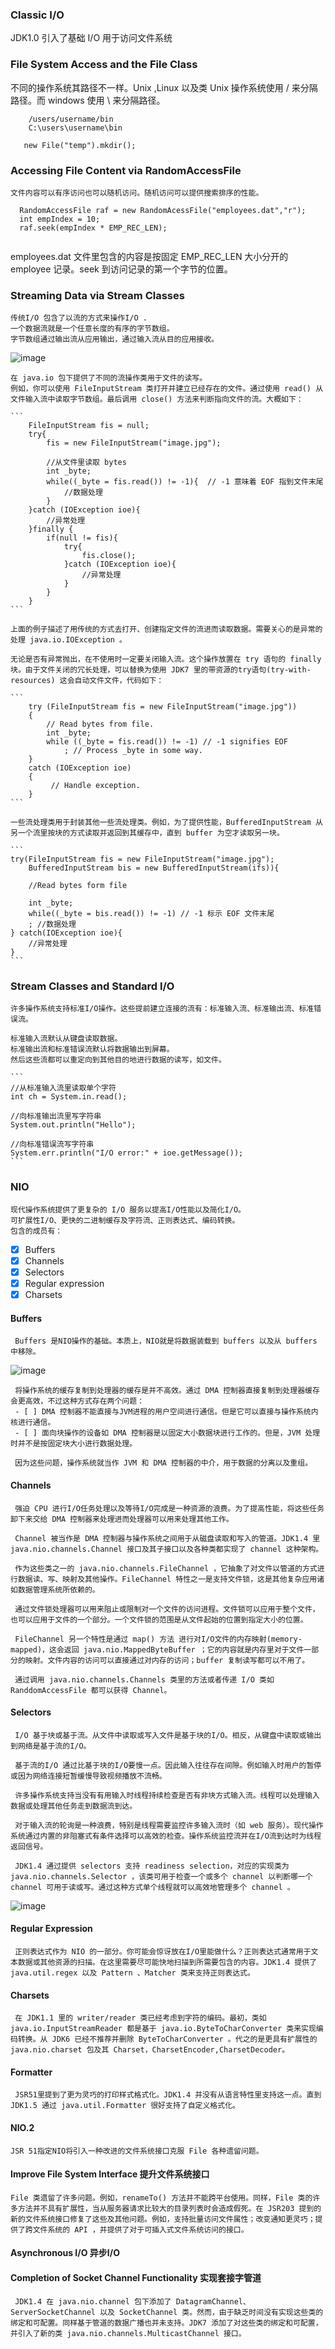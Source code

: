 ### Classic I/O
  JDK1.0 引入了基础 I/O 用于访问文件系统
  
### File System Access and the File Class
  不同的操作系统其路径不一样。Unix ,Linux 以及类 Unix 操作系统使用 / 来分隔路径。而 windows 使用 \ 来分隔路径。
  ```
      /users/username/bin
      C:\users\username\bin
  ```
  
  ```
     new File("temp").mkdir();
  ```
  
### Accessing File Content via RandomAccessFile 
    文件内容可以有序访问也可以随机访问。随机访问可以提供搜索排序的性能。  
    
```
  RandomAccessFile raf = new RandomAcessFile("employees.dat","r");
  int empIndex = 10;
  raf.seek(empIndex * EMP_REC_LEN);
              
```   
  employees.dat 文件里包含的内容是按固定 EMP_REC_LEN 大小分开的 employee 记录。seek 到访问记录的第一个字节的位置。
    
### Streaming Data via Stream Classes
    传统I/O 包含了以流的方式来操作I/O .
    一个数据流就是一个任意长度的有序的字节数组。
    字节数组通过输出流从应用输出，通过输入流从目的应用接收。  
    
![image](E:\learn\java\io\1.png)

    在 java.io 包下提供了不同的流操作类用于文件的读写。
    例如，你可以使用 FileInputStream 类打开并建立已经存在的文件。通过使用 read() 从文件输入流中读取字节数组。最后调用 close() 方法来判断指向文件的流。大概如下：
    
    ```
        FileInputStream fis = null;
        try{
            fis = new FileInputStream("image.jpg");
            
            //从文件里读取 bytes
            int _byte;
            while((_byte = fis.read()) != -1){  // -1 意味着 EOF 指到文件末尾
                //数据处理
            }
        }catch (IOException ioe){
            //异常处理
        }finally {
            if(null != fis){
                try{
                    fis.close();
                }catch (IOException ioe){
                    //异常处理
                }
            }
        }    
    ```
    
    上面的例子描述了用传统的方式去打开、创建指定文件的流进而读取数据。需要关心的是异常的处理 java.io.IOException 。
    
    无论是否有异常抛出，在不使用时一定要关闭输入流。这个操作放置在 try 语句的 finally 块。由于文件关闭的冗长处理，可以替换为使用 JDK7 里的带资源的try语句(try-with-resources) 这会自动文件文件，代码如下：
    
    ```
        try (FileInputStream fis = new FileInputStream("image.jpg"))
        {
            // Read bytes from file.
            int _byte;
            while ((_byte = fis.read()) != -1) // -1 signifies EOF
                ; // Process _byte in some way.
        }
        catch (IOException ioe)
        {
             // Handle exception.
        }
    ```
    
    一些流处理类用于封装其他一些流处理类。例如，为了提供性能，BufferedInputStream 从另一个流里按块的方式读取并返回到其缓存中，直到 buffer 为空才读取另一块。
    
    ```
    try(FileInputStream fis = new FileInputStream("image.jpg");
        BufferedInputStream bis = new BufferedInputStream(ifs)){
        
        //Read bytes form file
        
        int _byte;
        while((_byte = bis.read()) != -1) // -1 标示 EOF 文件末尾
        ; //数据处理
    } catch(IOException ioe){
        //异常处理
    }
    ```

### Stream Classes and Standard I/O
    许多操作系统支持标准I/O操作。这些提前建立连接的流有：标准输入流、标准输出流、标准错误流。
    
    标准输入流默认从键盘读取数据。
    标准输出流和标准错误流默认将数据输出到屏幕。
    然后这些流都可以重定向到其他目的地进行数据的读写，如文件。
    
    ```
    //从标准输入流里读取单个字符
    int ch = System.in.read();
    
    //向标准输出流里写字符串
    System.out.println("Hello");
    
    //向标准错误流写字符串
    System.err.println("I/O error:" + ioe.getMessage());
    ```
    
### NIO

    现代操作系统提供了更复杂的 I/O 服务以提高I/O性能以及简化I/O。
    可扩展性I/O、更快的二进制缓存及字符流、正则表达式、编码转换。
    包含的成员有：  
    
- [x] Buffers
- [x] Channels
- [x] Selectors
- [x] Regular expression
- [x] Charsets
    
#### Buffers
     Buffers 是NIO操作的基础。本质上，NIO就是将数据装载到 buffers 以及从 buffers 中移除。

![image](E:\learn\java\io\2.png)

     将操作系统的缓存复制到处理器的缓存是并不高效。通过 DMA 控制器直接复制到处理器缓存会更高效，不过这种方式存在两个问题：
     - [ ] DMA 控制器不能直接与JVM进程的用户空间进行通信。但是它可以直接与操作系统内核进行通信。
     - [ ] 面向块操作的设备如 DMA 控制器是以固定大小数据块进行工作的。但是，JVM 处理时并不是按固定块大小进行数据处理。
     
     因为这些问题，操作系统就当作 JVM 和 DMA 控制器的中介，用于数据的分离以及重组。
     
#### Channels
     强迫 CPU 进行I/O任务处理以及等待I/O完成是一种资源的浪费。为了提高性能，将这些任务卸下来交给 DMA 控制器来处理进而处理器可以用来处理其他工作。
     
     Channel 被当作是 DMA 控制器与操作系统之间用于从磁盘读取和写入的管道。JDK1.4 里 java.nio.channels.Channel 接口及其子接口以及各种类都实现了 channel 这种架构。
     
     作为这些类之一的 java.nio.channels.FileChannel ，它抽象了对文件以管道的方式进行数据读、写、映射及其他操作。FileChannel 特性之一是支持文件锁，这是其他复杂应用诸如数据管理系统所依赖的。
     
     通过文件锁处理器可以用来阻止或限制对一个文件的访问进程。文件锁可以应用于整个文件，也可以应用于文件的一个部分。一个文件锁的范围是从文件起始的位置到指定大小的位置。
     
     FileChannel 另一个特性是通过 map() 方法 进行对I/O文件的内存映射(memory-mapped)，这会返回 java.nio.MappedByteBuffer ；它的内容就是内存里对于文件一部分的映射。文件内容的访问可以直接通过对内存的访问；buffer 复制读写都可以不用了。
     
     通过调用 java.nio.channels.Channels 类里的方法或者传递 I/O 类如 RanddomAccessFile 都可以获得 Channel。
     
     
#### Selectors  

     I/O 基于块或基于流。从文件中读取或写入文件是基于块的I/O。相反，从键盘中读取或输出到网络是基于流的I/O。
     
     基于流的I/O 通过比基于块的I/O要慢一点。因此输入往往存在间隙。例如输入时用户的暂停或因为网络连接短暂缓慢导致视频播放不流畅。
     
     许多操作系统支持当没有有用输入时线程持续检查是否有非块方式输入流。线程可以处理输入数据或处理其他任务走到数据流到达。
     
     对于输入流的轮询是一种浪费，特别是线程需要监控许多输入流时（如 web 服务）。现代操作系统通过内置的非阻塞式有条件选择可以高效的检查。操作系统监控流并在I/O流到达时为线程返回信号。 
     
     JDK1.4 通过提供 selectors 支持 readiness selection，对应的实现类为 java.nio.channels.Selector ，该类可用于检查一个或多个 channel 以判断哪一个 channel 可用于读或写。通过这种方式单个线程就可以高效地管理多个 channel 。  
     

![image](E:\learn\java\io\3.png)
     
     
#### Regular Expression
     正则表达式作为 NIO 的一部分。你可能会惊讶放在I/O里能做什么？正则表达式通常用于文本数据或其他资源的扫描。在这里需要尽可能快地扫描到所需要包含的内容。JDK1.4 提供了 java.util.regex 以及 Pattern 、Matcher 类来支持正则表达式。
     
     
#### Charsets
     在 JDK1.1 里的 writer/reader 类已经考虑到字符的编码。最初，类如java.io.InputStreamReader 都是基于 java.io.ByteToCharConverter 类来实现编码转换。从 JDK6 已经不推荐并删除 ByteToCharConverter 。代之的是更具有扩展性的 java.nio.charset 包及其 Charset，CharsetEncoder,CharsetDecoder。
     
#### Formatter
     JSR51里提到了更为灵巧的打印样式格式化。JDK1.4 并没有从语言特性里支持这一点。直到 JDK1.5 通过 java.util.Formatter 很好支持了自定义格式化。
     
     
#### NIO.2
    JSR 51指定NIO将引入一种改进的文件系统接口克服 File 各种遗留问题。
    
#### Improve File System Interface 提升文件系统接口
    File 类遗留了许多问题。例如，renameTo() 方法并不能跨平台使用。同样，File 类的许多方法并不具有扩展性，当从服务器请求比较大的目录列表时会造成假死。在 JSR203 提到的新的文件系统接口修复了这些及其他问题。例如，支持批量访问文件属性；改变通知更灵巧；提供了跨文件系统的 API ，并提供了对于可插入式文件系统访问的接口。
    
#### Asynchronous I/O 异步I/O
    
#### Completion of Socket Channel Functionality 实现套接字管道
     JDK1.4 在 java.nio.channel 包下添加了 DatagramChannel、ServerSocketChannel 以及 SocketChannel 类。然而，由于缺乏时间没有实现这些类的绑定和可配置。同样基于管道的数据广播也并未支持。JDK7 添加了对这些类的绑定和可配置，并引入了新的类 java.nio.channels.MulticastChannel 接口。
     
     
     
     
     